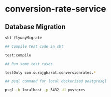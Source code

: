 # conversion-rate-service

## Database Migration

```bash
sbt flywayMigrate

## Compile test code in sbt

test:compile

## Run some test cases

testOnly com.surajgharat.conversionrates.*

## psql command for local dockerized postgresql

psql -h localhost -p 5432 -U postgres

